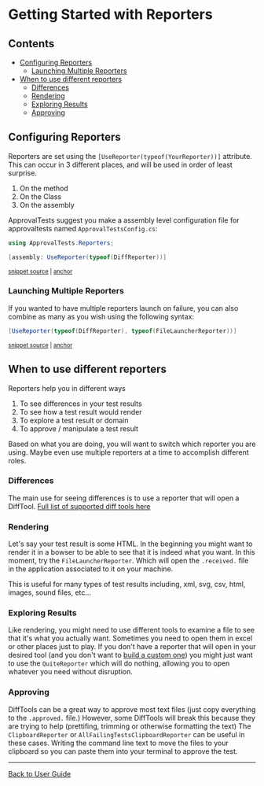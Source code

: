 <!--
GENERATED FILE - DO NOT EDIT
This file was generated by [MarkdownSnippets](https://github.com/SimonCropp/MarkdownSnippets).
Source File: /docs/ApprovalTests/mdsource/ReportersGettingStarted.source.md
To change this file edit the source file and then run MarkdownSnippets.
-->

# Getting Started with Reporters

<!-- toc -->
## Contents

  * [Configuring Reporters](#configuring-reporters)
    * [Launching Multiple Reporters](#launching-multiple-reporters)
  * [When to use different reporters](#when-to-use-different-reporters)
    * [Differences](#differences)
    * [Rendering](#rendering)
    * [Exploring Results](#exploring-results)
    * [Approving](#approving)<!-- endToc -->


## Configuring Reporters

Reporters are set using the `[UseReporter(typeof(YourReporter))]` attribute. This can occur in 3 different places, and will be used in order of least surprise.

1. On the method
1. On the Class
1. On the assembly

ApprovalTests suggest you make a assembly level configuration file for approvaltests named `ApprovalTestsConfig.cs`:  

<!-- snippet: config_file -->
<a id='snippet-config_file'></a>
```cs
using ApprovalTests.Reporters;

[assembly: UseReporter(typeof(DiffReporter))]
```
<sup><a href='/src/ApprovalTests.Tests/ApprovalTestsConfig.cs#L1-L5' title='Snippet source file'>snippet source</a> | <a href='#snippet-config_file' title='Start of snippet'>anchor</a></sup>
<!-- endSnippet -->


### Launching Multiple Reporters

If you wanted to have multiple reporters launch on failure, you can also combine as many as you wish using the following syntax: 

<!-- snippet: multiple_reporters -->
<a id='snippet-multiple_reporters'></a>
```cs
[UseReporter(typeof(DiffReporter), typeof(FileLauncherReporter))]
```
<sup><a href='/src/ApprovalTests.Tests/Html/HtmlTest.cs#L7-L9' title='Snippet source file'>snippet source</a> | <a href='#snippet-multiple_reporters' title='Start of snippet'>anchor</a></sup>
<!-- endSnippet -->


## When to use different reporters

Reporters help you in different ways

1. To see differences in your test results
1. To see how a test result would render
1. To explore a test result or domain 
1. To approve / manipulate a test result

Based on what you are doing, you will want to switch which reporter you are using. Maybe even use multiple reporters at a time to accomplish different roles.


### Differences

The main use for seeing differences is to use a reporter that will open a DiffTool. [Full list of supported diff tools here](Reporters.md#supported-diff-tools)


### Rendering

Let's say your test result is some HTML. In the beginning you might want to render it in a bowser to be able to see that it is indeed what you want. In this moment, try the  `FileLauncherReporter`. Which will open the `.received.` file in the application associated to it on your machine.

This is useful for many types of test results including, xml, svg, csv, html, images, sound files, etc...


### Exploring Results

Like rendering, you might need to use different tools to examine a file to see that it's what you actually want. Sometimes you need to open them in excel or other places just to play. If you don't have a reporter that will open in your desired tool (and you don't want to [build a custom one](Reporters.md#making-custom-reporters)) you might just want to use the `QuiteReporter` which will do nothing, allowing you to open whatever you need without disruption.


### Approving

DiffTools can be a great way to approve most text files (just copy everything to the `.approved.` file.) However, some DiffTools will break this because they are trying to help (prettifing, trimming or otherwise formatting the text)
The `ClipboardReporter` or `AllFailingTestsClipboardReporter` can be useful in these cases. Writing the command line text to move the files to your clipboard so you can paste them into your terminal to approve the test.



---

[Back to User Guide](readme.md#top)
